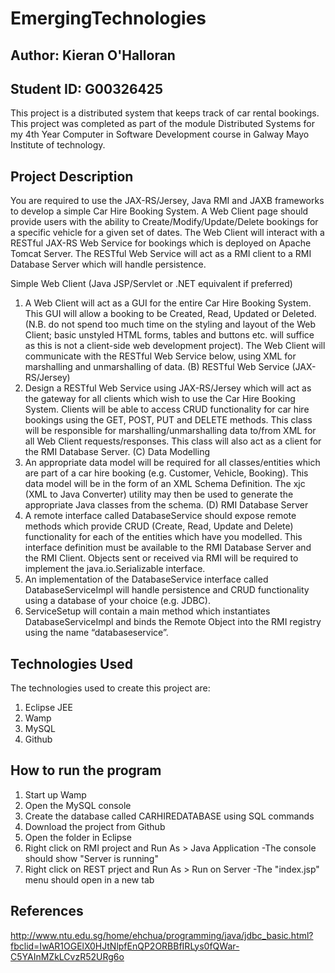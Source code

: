 # EmergingTechnologies

## Author: Kieran O'Halloran

## Student ID: G00326425

This project is a distributed system that keeps track of car rental bookings. This project was completed as part of the module Distributed Systems for my 4th Year Computer in Software Development course in Galway Mayo Institute of technology. 


## Project Description
You are required to use the JAX-RS/Jersey, Java RMI and JAXB frameworks to develop a simple Car Hire
Booking System. A Web Client page should provide users with the ability to Create/Modify/Update/Delete
bookings for a specific vehicle for a given set of dates. The Web Client will interact with a RESTful JAX-RS
Web Service for bookings which is deployed on Apache Tomcat Server. The RESTful Web Service will act as
a RMI client to a RMI Database Server which will handle persistence.

 Simple Web Client (Java JSP/Servlet or .NET equivalent if preferred)
1. A Web Client will act as a GUI for the entire Car Hire Booking System. This GUI will allow a booking
to be Created, Read, Updated or Deleted. (N.B. do not spend too much time on the styling and layout
of the Web Client; basic unstyled HTML forms, tables and buttons etc. will suffice as this is not a
client-side web development project). The Web Client will communicate with the RESTful Web
Service below, using XML for marshalling and unmarshalling of data.
(B) RESTful Web Service (JAX-RS/Jersey)
1. Design a RESTful Web Service using JAX-RS/Jersey which will act as the gateway for all clients
which wish to use the Car Hire Booking System. Clients will be able to access CRUD functionality for
car hire bookings using the GET, POST, PUT and DELETE methods. This class will be responsible for
marshalling/unmarshalling data to/from XML for all Web Client requests/responses. This class will
also act as a client for the RMI Database Server.
(C) Data Modelling
1. An appropriate data model will be required for all classes/entities which are part of a car hire booking
(e.g. Customer, Vehicle, Booking). This data model will be in the form of an XML Schema Definition.
The xjc (XML to Java Converter) utility may then be used to generate the appropriate Java classes from
the schema.
(D) RMI Database Server
1. A remote interface called DatabaseService should expose remote methods which provide CRUD
(Create, Read, Update and Delete) functionality for each of the entities which have you modelled. This
interface definition must be available to the RMI Database Server and the RMI Client. Objects sent
or received via RMI will be required to implement the java.io.Serializable interface.
2. An implementation of the DatabaseService interface called DatabaseServiceImpl will handle
persistence and CRUD functionality using a database of your choice (e.g. JDBC).
3. ServiceSetup will contain a main method which instantiates DatabaseServiceImpl and binds the
Remote Object into the RMI registry using the name “databaseservice”.

## Technologies Used
The technologies used to create this project are:
1. Eclipse JEE
2. Wamp
3. MySQL
4. Github
 
## How to run the program
1. Start up Wamp
2. Open the MySQL console
3. Create the database called CARHIREDATABASE using SQL commands 
4. Download the project from Github
5. Open the folder in Eclipse
6. Right click on RMI project and Run As > Java Application
    -The console should show "Server is running"
7. Right click on REST prject and Run As > Run on Server
    -The "index.jsp" menu should open in a new tab

## References
http://www.ntu.edu.sg/home/ehchua/programming/java/jdbc_basic.html?fbclid=IwAR1OGElX0HJtNlpfEnQP2ORBBfIRLys0fQWar-C5YAInMZkLCvzR52URg6o


